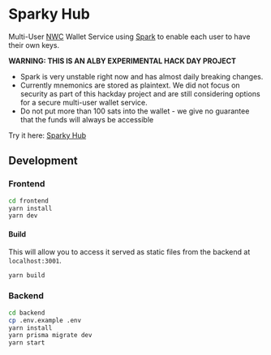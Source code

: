 # Sparky Hub

Multi-User [NWC](https://nwc.dev/) Wallet Service using [Spark](https://docs.spark.info/) to enable each user to have their own keys.

**WARNING: THIS IS AN ALBY EXPERIMENTAL HACK DAY PROJECT**

- Spark is very unstable right now and has almost daily breaking changes.
- Currently mnemonics are stored as plaintext. We did not focus on security as part of this hackday project and are still considering options for a secure multi-user wallet service.
- Do not put more than 100 sats into the wallet - we give no guarantee that the funds will always be accessible

Try it here: [Sparky Hub](https://sparkyhub.albylabs.com/)

## Development

### Frontend

```bash
cd frontend
yarn install
yarn dev
```

#### Build

This will allow you to access it served as static files from the backend at `localhost:3001`.

`yarn build`

### Backend

```bash
cd backend
cp .env.example .env
yarn install
yarn prisma migrate dev
yarn start
```
